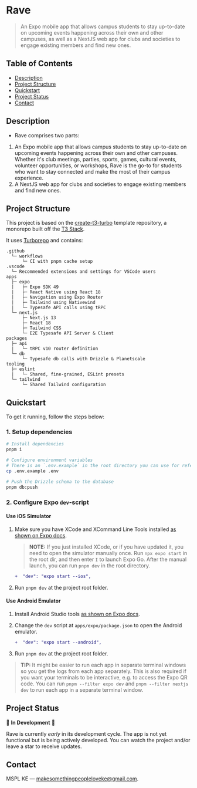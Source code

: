 # Rave

> An Expo mobile app that allows campus students to stay up-to-date on upcoming events happening across their own and other campuses, as well as a NextJS web app for clubs and societies to engage existing members and find new ones.

## Table of Contents

- [Description](#description)
- [Project Structure](#project-structure)
- [Quickstart](#quickstart)
- [Project Status](#project-status)
- [Contact](#contact)

## Description

- Rave comprises two parts:

1. An Expo mobile app that allows campus students to stay up-to-date on upcoming events happening across their own and other campuses. Whether it's club meetings, parties, sports, games, cultural events, volunteer opportunities, or workshops, Rave is the go-to for students who want to stay connected and make the most of their campus experience.
2. A NextJS web app for clubs and societies to engage existing members and find new ones.

## Project Structure

This project is based on the [create-t3-turbo](https://github.com/t3-oss/create-t3-turbo) template repository, a monorepo built off the [T3 Stack](https://create.t3.gg).

It uses [Turborepo](https://turbo.build/repo) and contains:

```text
.github
  └─ workflows
      └─ CI with pnpm cache setup
.vscode
  └─ Recommended extensions and settings for VSCode users
apps
  ├─ expo
  |   ├─ Expo SDK 49
  |   ├─ React Native using React 18
  |   ├─ Navigation using Expo Router
  |   ├─ Tailwind using Nativewind
  |   └─ Typesafe API calls using tRPC
  └─ next.js
      ├─ Next.js 13
      ├─ React 18
      ├─ Tailwind CSS
      └─ E2E Typesafe API Server & Client
packages
  ├─ api
  |   └─ tRPC v10 router definition
  └─ db
      └─ Typesafe db calls with Drizzle & Planetscale
tooling
  ├─ eslint
  |   └─ Shared, fine-grained, ESLint presets
  └─ tailwind
      └─ Shared Tailwind configuration
```

## Quickstart

To get it running, follow the steps below:

### 1. Setup dependencies

```bash
# Install dependencies
pnpm i

# Configure environment variables
# There is an `.env.example` in the root directory you can use for reference
cp .env.example .env

# Push the Drizzle schema to the database
pnpm db:push
```

### 2. Configure Expo `dev`-script

#### Use iOS Simulator

1. Make sure you have XCode and XCommand Line Tools installed [as shown on Expo docs](https://docs.expo.dev/workflow/ios-simulator).

   > **NOTE:** If you just installed XCode, or if you have updated it, you need to open the simulator manually once. Run `npx expo start` in the root dir, and then enter `I` to launch Expo Go. After the manual launch, you can run `pnpm dev` in the root directory.

   ```diff
   +  "dev": "expo start --ios",
   ```

2. Run `pnpm dev` at the project root folder.

#### Use Android Emulator

1. Install Android Studio tools [as shown on Expo docs](https://docs.expo.dev/workflow/android-studio-emulator).

2. Change the `dev` script at `apps/expo/package.json` to open the Android emulator.

   ```diff
   +  "dev": "expo start --android",
   ```

3. Run `pnpm dev` at the project root folder.

> **TIP:** It might be easier to run each app in separate terminal windows so you get the logs from each app separately. This is also required if you want your terminals to be interactive, e.g. to access the Expo QR code. You can run `pnpm --filter expo dev` and `pnpm --filter nextjs dev` to run each app in a separate terminal window.

## Project Status

🚧 **In Development** 🚧

Rave is currently _early_ in its development cycle. The app is not yet functional but is being actively developed. You can watch the project and/or leave a star to receive updates.

## Contact

MSPL KE — <makesomethingpeopleloveke@gmail.com>.
